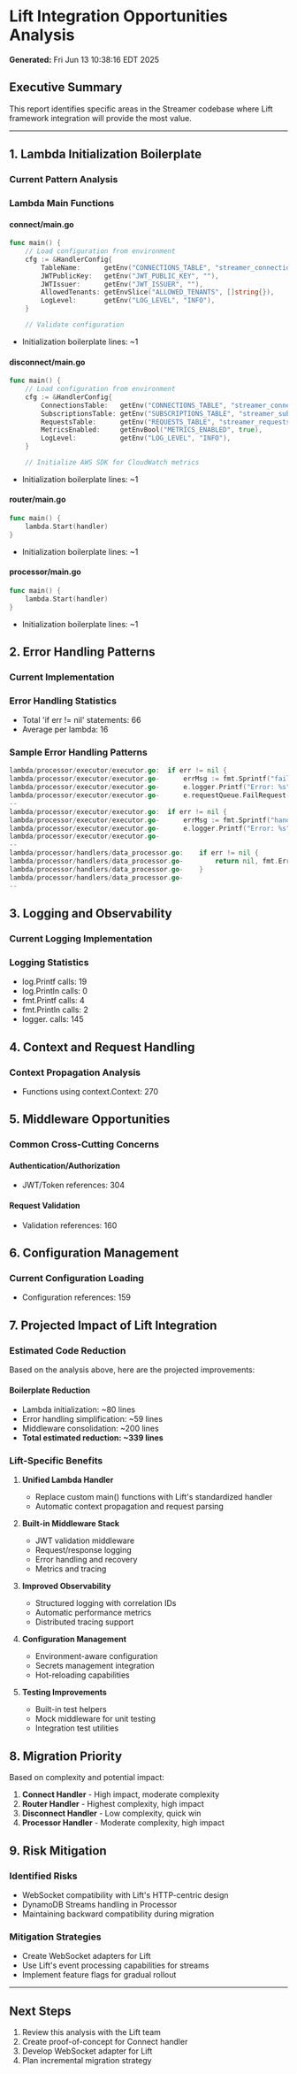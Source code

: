 # Lift Integration Opportunities Analysis

**Generated:** Fri Jun 13 10:38:16 EDT 2025

## Executive Summary

This report identifies specific areas in the Streamer codebase where Lift framework integration will provide the most value.

---

## 1. Lambda Initialization Boilerplate

### Current Pattern Analysis

### Lambda Main Functions

#### connect/main.go
```go
func main() {
	// Load configuration from environment
	cfg := &HandlerConfig{
		TableName:      getEnv("CONNECTIONS_TABLE", "streamer_connections"),
		JWTPublicKey:   getEnv("JWT_PUBLIC_KEY", ""),
		JWTIssuer:      getEnv("JWT_ISSUER", ""),
		AllowedTenants: getEnvSlice("ALLOWED_TENANTS", []string{}),
		LogLevel:       getEnv("LOG_LEVEL", "INFO"),
	}

	// Validate configuration
```
- Initialization boilerplate lines: ~1

#### disconnect/main.go
```go
func main() {
	// Load configuration from environment
	cfg := &HandlerConfig{
		ConnectionsTable:   getEnv("CONNECTIONS_TABLE", "streamer_connections"),
		SubscriptionsTable: getEnv("SUBSCRIPTIONS_TABLE", "streamer_subscriptions"),
		RequestsTable:      getEnv("REQUESTS_TABLE", "streamer_requests"),
		MetricsEnabled:     getEnvBool("METRICS_ENABLED", true),
		LogLevel:           getEnv("LOG_LEVEL", "INFO"),
	}

	// Initialize AWS SDK for CloudWatch metrics
```
- Initialization boilerplate lines: ~1

#### router/main.go
```go
func main() {
	lambda.Start(handler)
}
```
- Initialization boilerplate lines: ~1

#### processor/main.go
```go
func main() {
	lambda.Start(handler)
}
```
- Initialization boilerplate lines: ~1

## 2. Error Handling Patterns

### Current Implementation

### Error Handling Statistics
- Total 'if err != nil' statements: 66
- Average per lambda: 16

### Sample Error Handling Patterns
```go
lambda/processor/executor/executor.go:	if err != nil {
lambda/processor/executor/executor.go-		errMsg := fmt.Sprintf("failed to convert request: %v", err)
lambda/processor/executor/executor.go-		e.logger.Printf("Error: %s", errMsg)
lambda/processor/executor/executor.go-		e.requestQueue.FailRequest(ctx, asyncReq.RequestID, errMsg)
--
lambda/processor/executor/executor.go:	if err != nil {
lambda/processor/executor/executor.go-		errMsg := fmt.Sprintf("handler failed: %v", err)
lambda/processor/executor/executor.go-		e.logger.Printf("Error: %s", errMsg)
lambda/processor/executor/executor.go-
--
lambda/processor/handlers/data_processor.go:	if err != nil {
lambda/processor/handlers/data_processor.go-		return nil, fmt.Errorf("data ingestion failed: %w", err)
lambda/processor/handlers/data_processor.go-	}
lambda/processor/handlers/data_processor.go-
--
```

## 3. Logging and Observability

### Current Logging Implementation

### Logging Statistics
- log.Printf calls: 19
- log.Println calls: 0
- fmt.Printf calls: 4
- fmt.Println calls: 2
- logger. calls: 145

## 4. Context and Request Handling

### Context Propagation Analysis
- Functions using context.Context: 270

## 5. Middleware Opportunities

### Common Cross-Cutting Concerns

#### Authentication/Authorization
- JWT/Token references: 304

#### Request Validation
- Validation references: 160

## 6. Configuration Management

### Current Configuration Loading
- Configuration references: 159

## 7. Projected Impact of Lift Integration

### Estimated Code Reduction

Based on the analysis above, here are the projected improvements:

#### Boilerplate Reduction
- Lambda initialization: ~80 lines
- Error handling simplification: ~59 lines
- Middleware consolidation: ~200 lines
- **Total estimated reduction: ~339 lines**

### Lift-Specific Benefits

1. **Unified Lambda Handler**
   - Replace custom main() functions with Lift's standardized handler
   - Automatic context propagation and request parsing

2. **Built-in Middleware Stack**
   - JWT validation middleware
   - Request/response logging
   - Error handling and recovery
   - Metrics and tracing

3. **Improved Observability**
   - Structured logging with correlation IDs
   - Automatic performance metrics
   - Distributed tracing support

4. **Configuration Management**
   - Environment-aware configuration
   - Secrets management integration
   - Hot-reloading capabilities

5. **Testing Improvements**
   - Built-in test helpers
   - Mock middleware for unit testing
   - Integration test utilities

## 8. Migration Priority

Based on complexity and potential impact:

1. **Connect Handler** - High impact, moderate complexity
2. **Router Handler** - Highest complexity, high impact
3. **Disconnect Handler** - Low complexity, quick win
4. **Processor Handler** - Moderate complexity, high impact

## 9. Risk Mitigation

### Identified Risks
- WebSocket compatibility with Lift's HTTP-centric design
- DynamoDB Streams handling in Processor
- Maintaining backward compatibility during migration

### Mitigation Strategies
- Create WebSocket adapters for Lift
- Use Lift's event processing capabilities for streams
- Implement feature flags for gradual rollout

---

## Next Steps

1. Review this analysis with the Lift team
2. Create proof-of-concept for Connect handler
3. Develop WebSocket adapter for Lift
4. Plan incremental migration strategy
